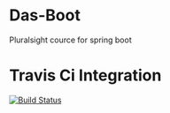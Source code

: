 # Das-Boot
Pluralsight cource for spring boot

# Travis Ci Integration

[![Build Status](https://travis-ci.org/diniodinev/java-8-tutorial.svg?branch=master)](https://travis-ci.org/diniodinev/java-8-tutorial)
